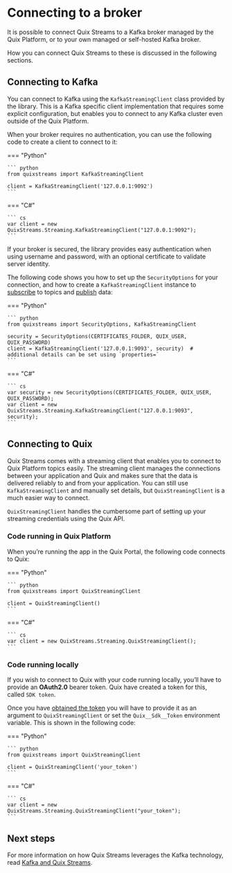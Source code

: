 # Connecting to a broker

It is possible to connect Quix Streams to a Kafka broker managed by the Quix Platform, or to your own managed or self-hosted Kafka broker.

How you can connect Quix Streams to these is discussed in the following sections.

## Connecting to Kafka

You can connect to Kafka using the `KafkaStreamingClient` class provided by the library. This is a Kafka specific client implementation that requires some explicit configuration, but enables you to connect to any Kafka cluster even outside of the Quix Platform.

When your broker requires no authentication, you can use the following code to create a client to connect to it:

=== "Python"
	
	``` python
    from quixstreams import KafkaStreamingClient

	client = KafkaStreamingClient('127.0.0.1:9092')
	```

=== "C\#"
	
	``` cs
	var client = new QuixStreams.Streaming.KafkaStreamingClient("127.0.0.1:9092");
	```

If your broker is secured, the library provides easy authentication when using username and password, with an optional certificate to validate server identity. 

The following code shows you how to set up the `SecurityOptions` for your connection, and how to create a `KafkaStreamingClient` instance to [subscribe](subscribe.md) to topics and [publish](publish.md) data:
        
=== "Python"
	
	``` python
    from quixstreams import SecurityOptions, KafkaStreamingClient

	security = SecurityOptions(CERTIFICATES_FOLDER, QUIX_USER, QUIX_PASSWORD)
	client = KafkaStreamingClient('127.0.0.1:9093', security)  # additional details can be set using `properties=`
	```

=== "C\#"
	
	``` cs
	var security = new SecurityOptions(CERTIFICATES_FOLDER, QUIX_USER, QUIX_PASSWORD);
	var client = new QuixStreams.Streaming.KafkaStreamingClient("127.0.0.1:9093", security);
	```

## Connecting to Quix

Quix Streams comes with a streaming client that enables you to connect to Quix Platform topics easily. The streaming client manages the connections between your application and Quix and makes sure that the data is delivered reliably to and from your application. You can still use `KafkaStreamingClient` and manually set details, but `QuixStreamingClient` is a much easier way to connect.

`QuixStreamingClient` handles the cumbersome part of setting up your streaming credentials using the Quix API. 

### Code running in Quix Platform

When you’re running the app in the Quix Portal, the following code connects to Quix:

=== "Python"
    
    ``` python
    from quixstreams import QuixStreamingClient

    client = QuixStreamingClient()
    ```

=== "C\#"
    
    ``` cs
    var client = new QuixStreams.Streaming.QuixStreamingClient();
    ```

### Code running locally

If you wish to connect to Quix with your code running locally, you’ll have to provide an **OAuth2.0** bearer token. Quix have created a token for this, called `SDK token`. 

Once you have [obtained the token](https://quix.io/docs/develop/authentication/streaming-token.html) you will have to provide it as an argument to `QuixStreamingClient` or set the `Quix__Sdk__Token` environment variable. This is shown in the following code:

=== "Python"
    
    ``` python
    from quixstreams import QuixStreamingClient
    
    client = QuixStreamingClient('your_token')
    ```

=== "C\#"
    
    ``` cs
    var client = new QuixStreams.Streaming.QuixStreamingClient("your_token");
    ```

## Next steps

For more information on how Quix Streams leverages the Kafka technology, read [Kafka and Quix Streams](kafka.md).
